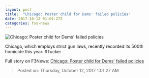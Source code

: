 ```yaml
---
layout: post
title:  "Chicago: Poster child for Dems' failed policies"
date: 2017-10-12 01:01:27Z
categories: fox-news
---
```


![Chicago: Poster child for Dems' failed policies](http://a57.foxnews.com/media2.foxnews.com/BrightCove/694940094001/2017/10/12/640/360/694940094001_5606446997001_5606419688001-vs.jpg)

Chicago, which employs strict gun laws, recently recorded its 500th homicide this year. #Tucker


Full story on F3News: [Chicago: Poster child for Dems' failed policies](http://www.f3nws.com/n/WDDAd)

> Posted on: Thursday, October 12, 2017 1:01:27 AM
